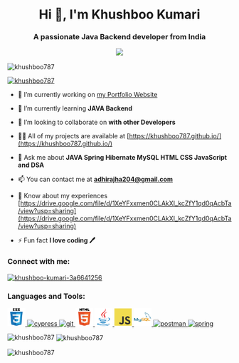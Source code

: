 <h1 align="center">Hi 👋, I'm Khushboo Kumari</h1>

<h3 align="center">A passionate Java Backend developer from India</h3>


  <p align="center"><img src="https://user-images.githubusercontent.com/74038190/249570803-02293768-9242-47e1-bf8f-d084ba0a2d1d.gif" /></p>
  

<p align="left"> <img src="https://komarev.com/ghpvc/?username=khushboo787&label=Profile%20views&color=0e75b6&style=flat" alt="khushboo787" /> </p>

<p align="left"> <a href="https://github.com/ryo-ma/github-profile-trophy"><img src="https://github-profile-trophy.vercel.app/?username=khushboo787" alt="khushboo787" /></a> </p>


- 🔭 I’m currently working on [my Portfolio Website](https://khushboo787.github.io/)  

- 🌱 I’m currently learning **JAVA Backend**  

- 👯 I’m looking to collaborate on **with other Developers**

- 👨‍💻 All of my projects are available at [https://khushboo787.github.io/](https://khushboo787.github.io/)

- 💬 Ask me about **JAVA Spring Hibernate MySQL HTML CSS JavaScript and DSA**

- 📫 You can contact me at **adhirajha204@gmail.com**

- 📄 Know about my experiences [https://drive.google.com/file/d/1XeYFxxmen0CLAkXI_kcZfY1qd0qAcbTa/view?usp=sharing](https://drive.google.com/file/d/1XeYFxxmen0CLAkXI_kcZfY1qd0qAcbTa/view?usp=sharing)

- ⚡ Fun fact **I love coding 🖊️**

<h3 align="left">Connect with me:</h3>
<p align="left">
<a href="https://linkedin.com/in/khushboo-kumari-3a6641256" target="blank"><img align="center" src="https://raw.githubusercontent.com/rahuldkjain/github-profile-readme-generator/master/src/images/icons/Social/linked-in-alt.svg" alt="khushboo-kumari-3a6641256" height="30" width="40" /></a>
</p>

<h3 align="left">Languages and Tools:</h3>
<p align="left"> <a href="https://www.w3schools.com/css/" target="_blank" rel="noreferrer"> <img src="https://raw.githubusercontent.com/devicons/devicon/master/icons/css3/css3-original-wordmark.svg" alt="css3" width="40" height="40"/> </a> <a href="https://www.cypress.io" target="_blank" rel="noreferrer"> <img src="https://raw.githubusercontent.com/simple-icons/simple-icons/6e46ec1fc23b60c8fd0d2f2ff46db82e16dbd75f/icons/cypress.svg" alt="cypress" width="40" height="40"/> </a> <a href="https://git-scm.com/" target="_blank" rel="noreferrer"> <img src="https://www.vectorlogo.zone/logos/git-scm/git-scm-icon.svg" alt="git" width="40" height="40"/> </a> <a href="https://www.w3.org/html/" target="_blank" rel="noreferrer"> <img src="https://raw.githubusercontent.com/devicons/devicon/master/icons/html5/html5-original-wordmark.svg" alt="html5" width="40" height="40"/> </a> <a href="https://www.java.com" target="_blank" rel="noreferrer"> <img src="https://raw.githubusercontent.com/devicons/devicon/master/icons/java/java-original.svg" alt="java" width="40" height="40"/> </a> <a href="https://developer.mozilla.org/en-US/docs/Web/JavaScript" target="_blank" rel="noreferrer"> <img src="https://raw.githubusercontent.com/devicons/devicon/master/icons/javascript/javascript-original.svg" alt="javascript" width="40" height="40"/> </a> <a href="https://www.mysql.com/" target="_blank" rel="noreferrer"> <img src="https://raw.githubusercontent.com/devicons/devicon/master/icons/mysql/mysql-original-wordmark.svg" alt="mysql" width="40" height="40"/> </a> <a href="https://postman.com" target="_blank" rel="noreferrer"> <img src="https://www.vectorlogo.zone/logos/getpostman/getpostman-icon.svg" alt="postman" width="40" height="40"/> </a> <a href="https://spring.io/" target="_blank" rel="noreferrer"> <img src="https://www.vectorlogo.zone/logos/springio/springio-icon.svg" alt="spring" width="40" height="40"/> </a> </p>

<p><img align="left" src="https://github-readme-stats.vercel.app/api/top-langs?username=khushboo787&show_icons=true&locale=en&layout=compact" alt="khushboo787" /></p>

<p>&nbsp;<img align="center" src="https://github-readme-stats.vercel.app/api?username=khushboo787&show_icons=true&locale=en" alt="khushboo787" /></p>

<p><img align="center" src="https://github-readme-streak-stats.herokuapp.com/?user=khushboo787&" alt="khushboo787" /></p>
